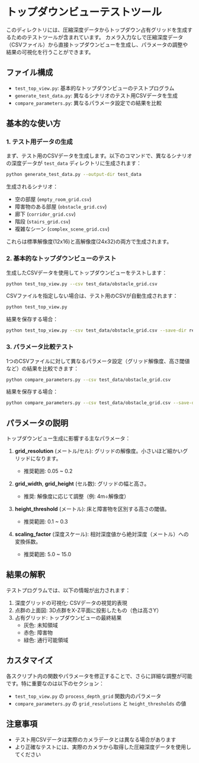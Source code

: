 # トップダウンビューテストツール

このディレクトリには、圧縮深度データからトップダウン占有グリッドを生成するためのテストツールが含まれています。
カメラ入力なしで圧縮深度データ（CSVファイル）から直接トップダウンビューを生成し、パラメータの調整や結果の可視化を行うことができます。

## ファイル構成

- `test_top_view.py`: 基本的なトップダウンビューのテストプログラム
- `generate_test_data.py`: 異なるシナリオのテスト用CSVデータを生成
- `compare_parameters.py`: 異なるパラメータ設定での結果を比較

## 基本的な使い方

### 1. テスト用データの生成

まず、テスト用のCSVデータを生成します。以下のコマンドで、異なるシナリオの深度データが `test_data` ディレクトリに生成されます：

```bash
python generate_test_data.py --output-dir test_data
```

生成されるシナリオ：
- 空の部屋 (`empty_room_grid.csv`)
- 障害物のある部屋 (`obstacle_grid.csv`)
- 廊下 (`corridor_grid.csv`)
- 階段 (`stairs_grid.csv`)
- 複雑なシーン (`complex_scene_grid.csv`)

これらは標準解像度(12x16)と高解像度(24x32)の両方で生成されます。

### 2. 基本的なトップダウンビューのテスト

生成したCSVデータを使用してトップダウンビューをテストします：

```bash
python test_top_view.py --csv test_data/obstacle_grid.csv
```

CSVファイルを指定しない場合は、テスト用のCSVが自動生成されます：

```bash
python test_top_view.py
```

結果を保存する場合：

```bash
python test_top_view.py --csv test_data/obstacle_grid.csv --save-dir results
```

### 3. パラメータ比較テスト

1つのCSVファイルに対して異なるパラメータ設定（グリッド解像度、高さ閾値など）の結果を比較できます：

```bash
python compare_parameters.py --csv test_data/obstacle_grid.csv
```

結果を保存する場合：

```bash
python compare_parameters.py --csv test_data/obstacle_grid.csv --save-dir parameter_comparison
```

## パラメータの説明

トップダウンビュー生成に影響する主なパラメータ：

1. **grid_resolution** (メートル/セル): グリッドの解像度。小さいほど細かいグリッドになります。
   - 推奨範囲: 0.05 ~ 0.2

2. **grid_width**, **grid_height** (セル数): グリッドの幅と高さ。
   - 推奨: 解像度に応じて調整（例: 4m÷解像度）

3. **height_threshold** (メートル): 床と障害物を区別する高さの閾値。
   - 推奨範囲: 0.1 ~ 0.3

4. **scaling_factor** (深度スケール): 相対深度値から絶対深度（メートル）への変換係数。
   - 推奨範囲: 5.0 ~ 15.0

## 結果の解釈

テストプログラムでは、以下の情報が出力されます：

1. 深度グリッドの可視化: CSVデータの視覚的表現
2. 点群の上面図: 3D点群をX-Z平面に投影したもの（色は高さY）
3. 占有グリッド: トップダウンビューの最終結果
   - 灰色: 未知領域
   - 赤色: 障害物
   - 緑色: 通行可能領域

## カスタマイズ

各スクリプト内の関数やパラメータを修正することで、さらに詳細な調整が可能です。特に重要なのは以下のセクション：

- `test_top_view.py` の `process_depth_grid` 関数内のパラメータ
- `compare_parameters.py` の `grid_resolutions` と `height_thresholds` の値

## 注意事項

- テスト用CSVデータは実際のカメラデータとは異なる場合があります
- より正確なテストには、実際のカメラから取得した圧縮深度データを使用してください
